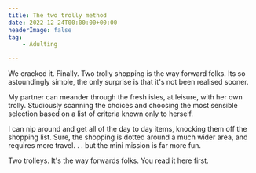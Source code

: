 ```yaml
---
title: The two trolly method
date: 2022-12-24T00:00:00+00:00
headerImage: false
tag: 
    - Adulting

---
```


We cracked it. Finally. Two trolly shopping is the way forward folks. Its so astoundingly simple, the only surprise is that it's not been realised sooner.

My partner can meander through the fresh isles, at leisure, with her own trolly. Studiously scanning the choices and choosing the most sensible selection based on a list of criteria known only to herself.

I can nip around and get all of the day to day items, knocking them off the shopping list. Sure, the shopping is dotted around a much wider area, and requires more travel.  .  . but the mini mission is far more fun.

Two trolleys. It's the way forwards folks. You read it here first.



